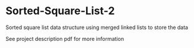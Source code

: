 # Sorted-Square-List-2
Sorted square list data structure using merged linked lists to store the data

See project description pdf for more information
